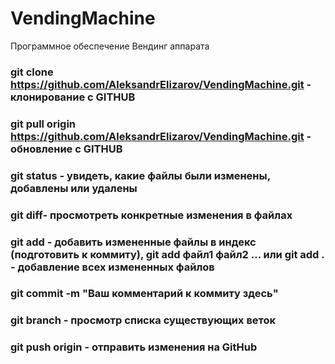 # VendingMachine
Программное обеспечение Вендинг аппарата

### git clone https://github.com/AleksandrElizarov/VendingMachine.git - клонирование с GITHUB
### git pull origin https://github.com/AleksandrElizarov/VendingMachine.git - обновление с GITHUB
### git status - увидеть, какие файлы были изменены, добавлены или удалены
### git diff- просмотреть конкретные изменения в файлах
### git add - добавить измененные файлы в индекс (подготовить к коммиту), git add файл1 файл2 ... или git add . - добавление всех измененных файлов
### git commit -m "Ваш комментарий к коммиту здесь"
### git branch - просмотр списка существующих веток
### git push origin - отправить изменения на GitHub

